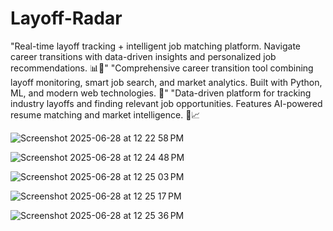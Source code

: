 # Layoff-Radar
"Real-time layoff tracking + intelligent job matching platform. Navigate career transitions with data-driven insights and personalized job recommendations. 📊🎯"
"Comprehensive career transition tool combining layoff monitoring, smart job search, and market analytics. Built with Python, ML, and modern web technologies. 🚀"
"Data-driven platform for tracking industry layoffs and finding relevant job opportunities. Features AI-powered resume matching and market intelligence. 💼📈

![Screenshot 2025-06-28 at 12 22 58 PM](https://github.com/user-attachments/assets/c7901dea-7521-40e7-ac84-0e84bde79727)


![Screenshot 2025-06-28 at 12 24 48 PM](https://github.com/user-attachments/assets/de6125d5-65c1-4eba-bce6-7da8550f8c74)

![Screenshot 2025-06-28 at 12 25 03 PM](https://github.com/user-attachments/assets/bcb45d33-3c75-41c4-89c1-84f4d89429c6)

![Screenshot 2025-06-28 at 12 25 17 PM](https://github.com/user-attachments/assets/b67c2220-33c5-4f5b-9dde-e39fc0dcc246)

![Screenshot 2025-06-28 at 12 25 36 PM](https://github.com/user-attachments/assets/9bd019a0-9db4-45b6-8a33-5817e9318c40)
